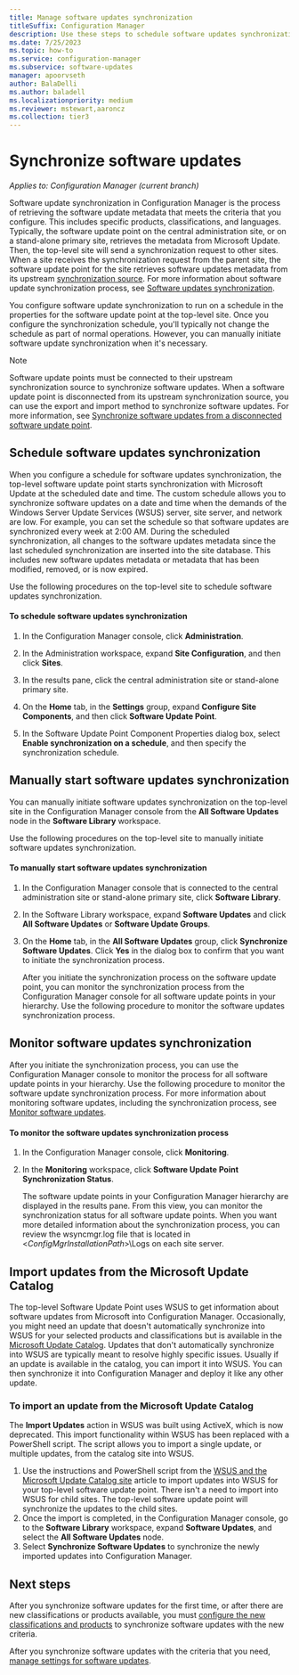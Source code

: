 ```yaml
---
title: Manage software updates synchronization
titleSuffix: Configuration Manager
description: Use these steps to schedule software updates synchronization, manually start software updates synchronization, and monitor software updates synchronization.
ms.date: 7/25/2023
ms.topic: how-to
ms.service: configuration-manager
ms.subservice: software-updates
manager: apoorvseth
author: BalaDelli
ms.author: baladell
ms.localizationpriority: medium
ms.reviewer: mstewart,aaroncz 
ms.collection: tier3
---
```


#  <a name="BKMK_SUMSync"></a> Synchronize software updates

*Applies to: Configuration Manager (current branch)*

 Software update synchronization in Configuration Manager is the process of retrieving the software update metadata that meets the criteria that you configure. This includes specific products, classifications, and languages. Typically, the software update point on the central administration site, or on a stand-alone primary site, retrieves the metadata from Microsoft Update. Then, the top-level site will send a synchronization request to other sites. When a site receives the synchronization request from the parent site, the software update point for the site retrieves software updates metadata from its upstream [synchronization source](../plan-design/plan-for-software-updates.md#BKMK_SyncSource). For more information about software update synchronization process, see [Software updates synchronization](../understand/software-updates-introduction.md#BKMK_Synchronization).

You configure software update synchronization to run on a schedule in the properties for the software update point at the top-level site. Once you configure the synchronization schedule, you'll typically not change the schedule as part of normal operations. However, you can manually initiate software update synchronization when it's necessary.

  > [!NOTE]  
  >  Software update points must be connected to their upstream synchronization source to synchronize software updates. When a software update point is disconnected from its upstream synchronization source, you can use the export and import method to synchronize software updates. For more information, see [Synchronize software updates from a disconnected software update point](synchronize-software-updates-disconnected.md).  

## Schedule software updates synchronization
When you configure a schedule for software updates synchronization, the top-level software update point starts synchronization with Microsoft Update at the scheduled date and time. The custom schedule allows you to synchronize software updates on a date and time when the demands of the Windows Server Update Services (WSUS) server, site server, and network are low. For example, you can set the schedule so that software updates are synchronized every week at 2:00 AM. During the scheduled synchronization, all changes to the software updates metadata since the last scheduled synchronization are inserted into the site database. This includes new software updates metadata or metadata that has been modified, removed, or is now expired.

Use the following procedures on the top-level site to schedule software updates synchronization.  

#### To schedule software updates synchronization  

  1.  In the Configuration Manager console, click **Administration**.  

  2.  In the Administration workspace, expand **Site Configuration**, and then click **Sites**.  

  3.  In the results pane, click the central administration site or stand-alone primary site.  

  4.  On the **Home** tab, in the **Settings** group, expand **Configure Site Components**, and then click **Software Update Point**.  

  5.  In the Software Update Point Component Properties dialog box, select **Enable synchronization on a schedule**, and then specify the synchronization schedule.  

## Manually start software updates synchronization
You can manually initiate software updates synchronization on the top-level site in the Configuration Manager console from the **All Software Updates** node in the **Software Library** workspace.  

Use the following procedures on the top-level site to manually initiate software updates synchronization.  

#### To manually start software updates synchronization  

1. In the Configuration Manager console that is connected to the central administration site or stand-alone primary site, click **Software Library**.  

2. In the Software Library workspace, expand **Software Updates** and click **All Software Updates** or **Software Update Groups**.  

3. On the **Home** tab, in the **All Software Updates** group, click **Synchronize Software Updates**. Click **Yes** in the dialog box to confirm that you want to initiate the synchronization process.  

   After you initiate the synchronization process on the software update point, you can monitor the synchronization process from the Configuration Manager console for all software update points in your hierarchy. Use the following procedure to monitor the software updates synchronization process.  


## Monitor software updates synchronization
After you initiate the synchronization process, you can use the Configuration Manager console to monitor the process for all software update points in your hierarchy. Use the following procedure to monitor the software update synchronization process. For more information about monitoring software updates, including the synchronization process, see [Monitor software updates](../deploy-use/monitor-software-updates.md).

#### To monitor the software updates synchronization process  

1. In the Configuration Manager console, click **Monitoring**.  

2. In the **Monitoring** workspace, click **Software Update Point Synchronization Status**.  

   The software update points in your Configuration Manager hierarchy are displayed in the results pane. From this view, you can monitor the synchronization status for all software update points. When you want more detailed information about the synchronization process, you can review the wsyncmgr.log file that is located in <*ConfigMgrInstallationPath*>\Logs on each site server.  

## Import updates from the Microsoft Update Catalog

The top-level Software Update Point uses WSUS to get information about software updates from Microsoft into Configuration Manager. Occasionally, you might need an update that doesn't automatically synchronize into WSUS for your selected products and classifications but is available in the [Microsoft Update Catalog](https://catalog.update.microsoft.com). Updates that don't automatically synchronize into WSUS are typically meant to resolve highly specific issues. Usually if an update is available in the catalog, you can import it into WSUS. You can then synchronize it into Configuration Manager and deploy it like any other update.

### To import an update from the Microsoft Update Catalog

The **Import Updates** action in WSUS was built using ActiveX, which is now deprecated. This import functionality within WSUS has been replaced with a PowerShell script. The script allows you to import a single update, or multiple updates, from the catalog site into WSUS.

1. Use the instructions and PowerShell script from the [WSUS and the Microsoft Update Catalog site](/windows-server/administration/windows-server-update-services/manage/wsus-and-the-catalog-site) article to import updates into WSUS for your top-level software update point. There isn't a need to import into WSUS for child sites. The top-level software update point will synchronize the updates to the child sites.
1. Once the import is completed, in the Configuration Manager console, go to the **Software Library** workspace, expand **Software Updates**, and select the **All Software Updates** node.
1. Select **Synchronize Software Updates** to synchronize the newly imported updates into Configuration Manager. 


## Next steps
After you synchronize software updates for the first time, or after there are new classifications or products available, you must [configure the new classifications and products](configure-classifications-and-products.md) to synchronize software updates with the new criteria.

After you synchronize software updates with the criteria that you need, [manage settings for software updates](manage-settings-for-software-updates.md).  
